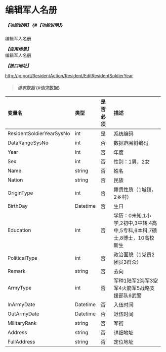 # 编辑军人名册

##### _【功能说明】_ {#【功能说明】}

编辑军人名册

_**【应用场景】**_  
编辑军人名册

_**【接口地址】**_

[http://ip:port/ResidentAction/Resident/EditResidentSoldierYear](http://ip:port/ResidentAction/Resident/EditResidentSoldierYear)

> #### _请求数据_ {#请求数据}

| 变量名 | 类型 | 是否必须 | 描述 |
| :--- | :--- | :--- | :--- |
| ResidentSoldierYearSysNo | int | 是 | 系统编码 |
| DataRangeSysNo | int | 否 | 数据范围树编码 |
| Year | int | 否 | 年度 |
| Sex | int | 否 | 性别：1男，2女 |
| Name | string | 否 | 姓名 |
| Nation | string | 否 | 民族 |
| OriginType | int | 否 | 籍贯性质（1城镇，2乡村） |
| BirthDay | Datetime | 否 | 生日 |
| Education | int | 否 | 学历：0未知,1小学,2初中,3中转,4高中,5专科,6本科,7硕士,8博士，10高校新生 |
| PoliticalType | int | 否 | 政治面貌（1党员2团员3群众） |
| Remark | string | 否 | 去向 |
| ArmyType | int | 否 | 军种1陆军2海军3空军4火箭军5战略支援部队6武警 |
| InArmyDate | Datetime | 否 | 入伍时间 |
| OutArmyDate | Datetime | 否 | 退伍时间 |
| MilitaryRank | string | 否 | 军衔 |
| Address | string | 否 | 详细地址 |
| FullAddress | string | 否 | 定位地址 |



